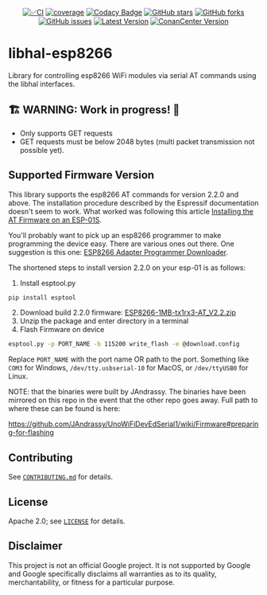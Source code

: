 <div align="center">

[![✅CI](https://github.com/libhal/libhal-esp8266/actions/workflows/ci.yml/badge.svg)](https://github.com/libhal/libhal-esp8266/actions/workflows/ci.yml)
[![coverage](https://libhal.github.io/libhal-esp8266/coverage/coverage.svg)](https://libhal.github.io/libhal-esp8266/coverage/)
[![Codacy Badge](https://app.codacy.com/project/badge/Grade/b084e6d5962d49a9afcb275d62cd6586)](https://www.codacy.com/gh/libhal/libhal/dashboard?utm_source=github.com&amp;utm_medium=referral&amp;utm_content=libhal/libhal&amp;utm_campaign=Badge_Grade)
[![GitHub stars](https://img.shields.io/github/stars/libhal/libhal-esp8266.svg)](https://github.com/libhal/libhal-esp8266/stargazers)
[![GitHub forks](https://img.shields.io/github/forks/libhal/libhal-esp8266.svg)](https://github.com/libhal/libhal-esp8266/network)
[![GitHub issues](https://img.shields.io/github/issues/libhal/libhal-esp8266.svg)](https://github.com/libhal/libhal-esp8266/issues)
[![Latest Version](https://libhal.github.io/libhal-esp8266/latest_version.svg)](https://github.com/libhal/libhal-esp8266/blob/main/conanfile.py)
[![ConanCenter Version](https://repology.org/badge/version-for-repo/conancenter/libhal-esp8266.svg)](https://conan.io/center/libhal-esp8266)

</div>

# libhal-esp8266

Library for controlling esp8266 WiFi modules via serial AT commands using the
libhal interfaces.

## 🏗️ WARNING: Work in progress! 🚧
- Only supports GET requests
- GET requests must be below 2048 bytes (multi packet transmission not possible
yet).

## Supported Firmware Version

This library supports the esp8266 AT commands for version 2.2.0 and above.
The installation procedure described by the Espressif documentation doesn't seem
to work. What worked was following this article
[Installing the AT Firmware on an ESP-01S](https://www.sigmdel.ca/michel/ha/esp8266/ESP01_AT_Firmware_en.html).

You'll probably want to pick up an esp8266 programmer to make programming the
device easy. There are various ones out there. One suggestion is this one: [ESP8266 Adapter Programmer Downloader](https://www.amazon.com/Stemedu-ESP8266-Adapter-Programmer-Downloader/dp/B097SZMK2W).

The shortened steps to install version 2.2.0 on your esp-01 is as follows:

1. Install esptool.py

```bash
pip install esptool
```

2. Download build 2.2.0 firmware: [ESP8266-1MB-tx1rx3-AT_V2.2.zip](https://github.com/jandrassy/UnoWiFiDevEdSerial1/wiki/files/ESP8266-1MB-tx1rx3-AT_V2.2.zip)
3. Unzip the package and enter directory in a terminal
4. Flash Firmware on device

```bash
esptool.py -p PORT_NAME -b 115200 write_flash -e @download.config
```

Replace `PORT_NAME` with the port name OR path to the port. Something like
`COM3` for Windows, `/dev/tty.usbserial-10` for MacOS, or `/dev/ttyUSB0` for
Linux.

NOTE: that the binaries were built by JAndrassy. The binaries have been mirrored
on this repo in the event that the other repo goes away. Full path to where
these can be found is here:

https://github.com/JAndrassy/UnoWiFiDevEdSerial1/wiki/Firmware#preparing-for-flashing

## Contributing

See [`CONTRIBUTING.md`](CONTRIBUTING.md) for details.

## License

Apache 2.0; see [`LICENSE`](LICENSE) for details.

## Disclaimer

This project is not an official Google project. It is not supported by
Google and Google specifically disclaims all warranties as to its quality,
merchantability, or fitness for a particular purpose.
